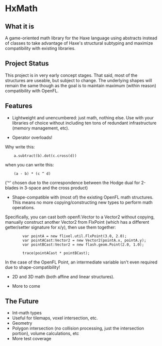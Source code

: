 # HxMath

## What it is

A game-oriented math library for the Haxe language using abstracts instead of classes to take advantage of Haxe's structural subtyping and maximize compatibility with existing libraries.

## Project Status

This project is in very early concept stages. That said, most of the structures are useable, but subject to change. The underlying shapes will remain the same though as the goal is to maintain maximum (within reason) compatibility with OpenFL.

## Features

* Lightweight and unencumbered: just math, nothing else. Use with your libraries of choice without including ten tons of redundant infrastructure (memory management, etc).

* Operator overloads!

Why write this:

```
    a.subtract(b).dot(c.cross(d))
```

when you can write this:

```
    (a - b) * (c ^ d)
```

('^' chosen due to the correspondence between the Hodge dual for 2-blades in 3-space and the cross product)

* Shape-compatible with (most of) the existing OpenFL math structures. This means no more copying/constructing new types to perform math operations.

Specifically, you can cast both openfl.Vector to a Vector2 without copying, manually construct another Vector2 from FlxPoint (which has a different getter/setter signature for x/y), then use them together:
```
        var pointA = new flixel.util.FlxPoint(3.0, 2.0);
        var pointACast:Vector2 = new Vector2(pointA.x, pointA.y);
        var pointBCast:Vector2 = new flash.geom.Point(2.0, 1.0);
        
        trace(pointACast * pointBCast);
```

In the case of the OpenFL Point, an intermediate variable isn't even required due to shape-compatibility!

* 2D and 3D math (both affine and linear structures).

* More to come

## The Future

* Int-math types
 * Useful for tilemaps, voxel intersection, etc.
* Geometry
 * Polygon intersection (no collision processing, just the intersection portion), volume calculations, etc
* More test coverage

